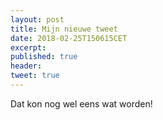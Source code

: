 ```yaml
---
layout: post
title: Mijn nieuwe tweet
date: 2018-02-25T150615CET
excerpt:
published: true
header:
tweet: true
---
```

Dat kon nog wel eens wat worden!
<a href="https://brid.gy/publish/twitter"></a>